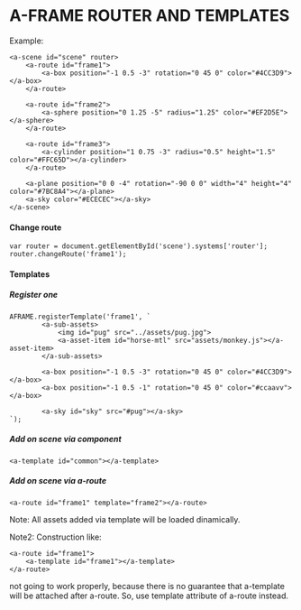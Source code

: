 # A-FRAME ROUTER AND TEMPLATES

Example:  

    <a-scene id="scene" router>
        <a-route id="frame1">
            <a-box position="-1 0.5 -3" rotation="0 45 0" color="#4CC3D9"></a-box>
        </a-route>
    
        <a-route id="frame2">
            <a-sphere position="0 1.25 -5" radius="1.25" color="#EF2D5E"></a-sphere>
        </a-route>
    
        <a-route id="frame3">
            <a-cylinder position="1 0.75 -3" radius="0.5" height="1.5" color="#FFC65D"></a-cylinder>
        </a-route>
    
        <a-plane position="0 0 -4" rotation="-90 0 0" width="4" height="4" color="#7BC8A4"></a-plane>
        <a-sky color="#ECECEC"></a-sky>
    </a-scene>
    
#### Change route 

    var router = document.getElementById('scene').systems['router'];
    router.changeRoute('frame1');
    
#### Templates

##### Register one    

    AFRAME.registerTemplate('frame1', `  
            <a-sub-assets>
                <img id="pug" src="../assets/pug.jpg">
                <a-asset-item id="horse-mtl" src="assets/monkey.js"></a-asset-item>
            </a-sub-assets>
    
            <a-box position="-1 0.5 -3" rotation="0 45 0" color="#4CC3D9"></a-box>
            <a-box position="-1 0.5 -1" rotation="0 45 0" color="#ccaavv"></a-box>
    
            <a-sky id="sky" src="#pug"></a-sky>
    `);
    
##### Add on scene via component 

    <a-template id="common"></a-template>
    
##### Add on scene via a-route     
     
    <a-route id="frame1" template="frame2"></a-route> 
    
Note: All assets added via template will be loaded dinamically.
 
Note2: Construction like: 

    <a-route id="frame1">
        <a-template id="frame1"></a-template>
    </a-route> 
    
not going to work properly, because there is no guarantee that a-template 
will be attached after a-route. So, use template attribute of a-route instead.    
    
